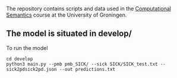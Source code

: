 The repository contains scripts and data used in the [Computational Semantics](https://www.rug.nl/ocasys/rug/vak/show?code=LIX021M05) course at the University of Groningen.


## The model is situated in develop/

To run the model 

```
cd develop
python3 main.py --pmb pmb_SICK/ --sick SICK/SICK_test.txt --sick2pdsick2pd.json --out predictions.txt
```


